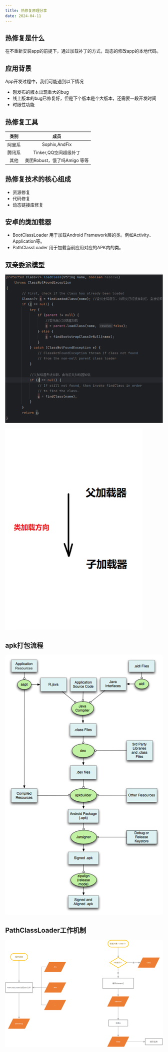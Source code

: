```yaml
---
title: 热修复原理分享
date: 2024-04-11
---
```

## 热修复是什么
在不重新安装app的前提下，通过加载补丁的方式，动态的修改app的本地代码。

## 应用背景
App开发过程中，我们可能遇到以下情况

* 刚发布的版本出现重大的bug
* 线上版本的bug已修复好，但是下个版本是个大版本，还需要一段开发时间
* 时限性功能

## 热修复工具

|类别|成员|
| :-: | :-: |
| 阿里系 | Sophix,AndFix |
|腾讯系|Tinker,QQ空间超级补丁|
|其他| 美团Robust，饿了吗Amigo 等等

## 热修复技术的核心组成
* 资源修复
* 代码修复
* 动态链接库修复

## 安卓的类加载器
* BootClassLoader
用于加载Android Framework层的类。例如Activity、Application等。
* PathClassLoader
用于加载当前应用对应的APK内的类。

## 双亲委派模型
![代码](/assets/images/both_parents_are_appointed.png)

![示意图](/assets/images/both_parents_are_appointed_direction.png)


## apk打包流程
![流程图](/assets/images/assemble_apk.png)

## PathClassLoader工作机制
![流程图](/assets/images/path_class_loader_work.png)







